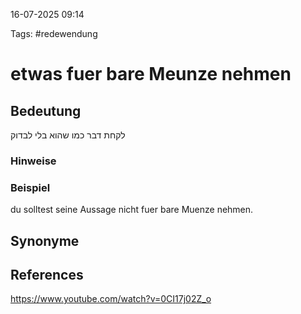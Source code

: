 
16-07-2025 09:14


Tags: #redewendung

# etwas fuer bare Meunze nehmen


## Bedeutung

לקחת דבר כמו שהוא בלי לבדוק
### Hinweise


### Beispiel

du solltest seine Aussage nicht fuer bare Muenze nehmen.


## Synonyme


## References
https://www.youtube.com/watch?v=0CI17j02Z_o